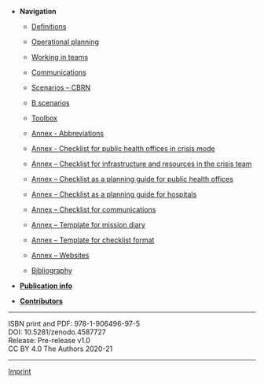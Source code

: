 - **Navigation**

  - [Definitions](files/document-2.md)
  - [Operational planning](files/document-3.md)
  - [Working in teams](files/document-4.md)
  - [Communications](files/document-5.md)
  - [Scenarios – CBRN](files/document-6.md)
  - [B scenarios](files/document-7.md)
  - [Toolbox](files/document-8.md)

  - [Annex - Abbreviations](files/document-9.md)
  - [Annex - Checklist for public health offices in crisis mode](files/document-10.md)
  - [Annex – Checklist for infrastructure and resources in the crisis team](files/document-11.md)
  - [Annex – Checklist as a planning guide for public health offices](files/document-12.md)
  - [Annex – Checklist as a planning guide for hospitals](files/document-13.md)
  - [Annex – Checklist for communications](files/document-14.md)
  - [Annex – Template for mission diary](files/document-15.md)
  - [Annex – Template for checklist format](files/document-16.md)
  - [Annex – Websites](files/document-17.md)
  - [Bibliography](files/document-18.md)

- [**Publication info**](files/document-101.md)
- [**Contributors**](files/document-101.md.md#Authors)

---

ISBN print and PDF: 978-1-906496-97-5<br />
DOI: 10.5281/zenodo.4587727<br />
Release: Pre-release v1.0<br />
CC BY 4.0 The Authors 2020-21

---

[Imprint](files/imprint.md)
